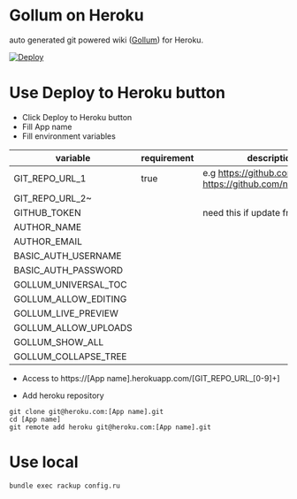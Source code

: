 # Gollum on Heroku
auto generated git powered wiki ([Gollum](https://github.com/gollum/gollum)) for Heroku.

[![Deploy](https://www.herokucdn.com/deploy/button.png)](https://heroku.com/deploy)

# Use Deploy to Heroku button

* Click Deploy to Heroku button
* Fill App name
* Fill environment variables

| variable | requirement | description | 
| -------- | ----------- | ----------- |
| GIT_REPO_URL_1 | true | e.g https://github.com/naoa/test https://github.com/naoa/test.wiki|
| GIT_REPO_URL_2~  |  |  |
| GITHUB_TOKEN |  | need this if update from heroku |
| AUTHOR_NAME |  |  |
| AUTHOR_EMAIL |  |  |
| BASIC_AUTH_USERNAME |  |  |
| BASIC_AUTH_PASSWORD |  |  |
| GOLLUM_UNIVERSAL_TOC |  |  |
| GOLLUM_ALLOW_EDITING |  |  |
| GOLLUM_LIVE_PREVIEW |  |  |
| GOLLUM_ALLOW_UPLOADS |  |  |
| GOLLUM_SHOW_ALL |  |  |
| GOLLUM_COLLAPSE_TREE |  |  |

* Access to https://[App name].herokuapp.com/[GIT_REPO_URL_[0-9]+]

* Add heroku repository

```
git clone git@heroku.com:[App name].git
cd [App name]
git remote add heroku git@heroku.com:[App name].git
```

# Use local

```
bundle exec rackup config.ru
```
